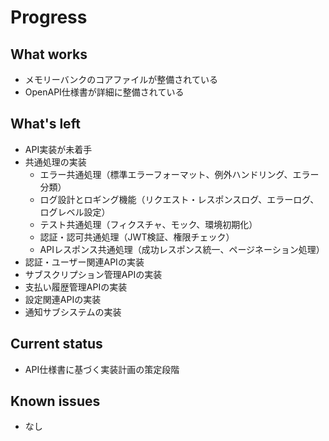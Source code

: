 # Progress

## What works
- メモリーバンクのコアファイルが整備されている
- OpenAPI仕様書が詳細に整備されている

## What's left
- API実装が未着手
- 共通処理の実装
  - エラー共通処理（標準エラーフォーマット、例外ハンドリング、エラー分類）
  - ログ設計とロギング機能（リクエスト・レスポンスログ、エラーログ、ログレベル設定）
  - テスト共通処理（フィクスチャ、モック、環境初期化）
  - 認証・認可共通処理（JWT検証、権限チェック）
  - APIレスポンス共通処理（成功レスポンス統一、ページネーション処理）
- 認証・ユーザー関連APIの実装
- サブスクリプション管理APIの実装
- 支払い履歴管理APIの実装
- 設定関連APIの実装
- 通知サブシステムの実装

## Current status
- API仕様書に基づく実装計画の策定段階

## Known issues
- なし
